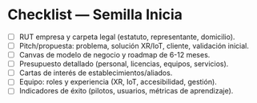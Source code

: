 # Checklist — Semilla Inicia
- [ ] RUT empresa y carpeta legal (estatuto, representante, domicilio).
- [ ] Pitch/propuesta: problema, solución XR/IoT, cliente, validación inicial.
- [ ] Canvas de modelo de negocio y roadmap de 6-12 meses.
- [ ] Presupuesto detallado (personal, licencias, equipos, servicios).
- [ ] Cartas de interés de establecimientos/aliados.
- [ ] Equipo: roles y experiencia (XR, IoT, accesibilidad, gestión).
- [ ] Indicadores de éxito (pilotos, usuarios, métricas de aprendizaje).
